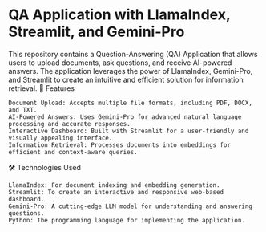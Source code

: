 # QA Application with LlamaIndex, Streamlit, and Gemini-Pro

This repository contains a Question-Answering (QA) Application that allows users to upload documents, ask questions, and receive AI-powered answers. The application leverages the power of LlamaIndex, Gemini-Pro, and Streamlit to create an intuitive and efficient solution for information retrieval.
🚀 Features

    Document Upload: Accepts multiple file formats, including PDF, DOCX, and TXT.
    AI-Powered Answers: Uses Gemini-Pro for advanced natural language processing and accurate responses.
    Interactive Dashboard: Built with Streamlit for a user-friendly and visually appealing interface.
    Information Retrieval: Processes documents into embeddings for efficient and context-aware queries.

🛠️ Technologies Used

    LlamaIndex: For document indexing and embedding generation.
    Streamlit: To create an interactive and responsive web-based dashboard.
    Gemini-Pro: A cutting-edge LLM model for understanding and answering questions.
    Python: The programming language for implementing the application.
